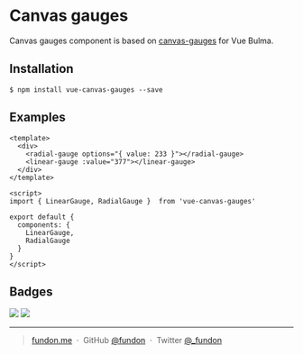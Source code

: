 # Canvas gauges

Canvas gauges component is based on [canvas-gauges](https://canvas-gauges.com/) for Vue Bulma.

## Installation

```
$ npm install vue-canvas-gauges --save
```

## Examples

```vue
<template>
  <div>
    <radial-gauge options="{ value: 233 }"></radial-gauge>
    <linear-gauge :value="377"></linear-gauge>
  </div>
</template>

<script>
import { LinearGauge, RadialGauge }  from 'vue-canvas-gauges'

export default {
  components: {
    LinearGauge,
    RadialGauge
  }
}
</script>

```


## Badges

![](https://img.shields.io/badge/license-MIT-blue.svg)
![](https://img.shields.io/badge/status-stable-green.svg)

---

> [fundon.me](https://fundon.me) &nbsp;&middot;&nbsp;
> GitHub [@fundon](https://github.com/fundon) &nbsp;&middot;&nbsp;
> Twitter [@_fundon](https://twitter.com/_fundon)
